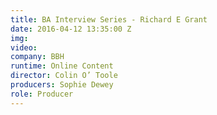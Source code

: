 ```yaml
---
title: BA Interview Series - Richard E Grant
date: 2016-04-12 13:35:00 Z
img: 
video: 
company: BBH
runtime: Online Content
director: Colin O’ Toole
producers: Sophie Dewey
role: Producer
---
```


